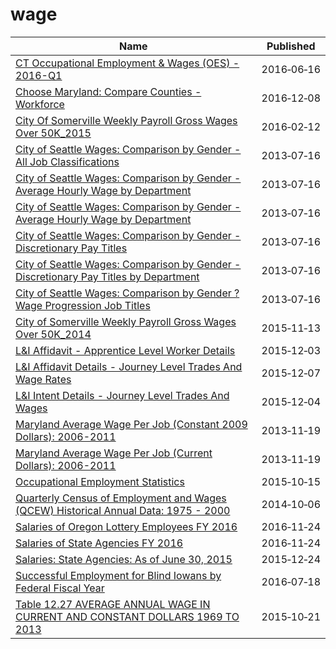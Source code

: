 # wage

Name | Published
---- | ---------
[CT Occupational Employment & Wages (OES) - 2016-Q1](../datasets/tids-7w95.md) | 2016&#x2011;06&#x2011;16
[Choose Maryland: Compare Counties - Workforce](../datasets/q7q7-usgm.md) | 2016&#x2011;12&#x2011;08
[City Of Somerville Weekly Payroll Gross Wages Over 50K_2015](../datasets/gby8-rz93.md) | 2016&#x2011;02&#x2011;12
[City of Seattle Wages: Comparison by Gender - All Job Classifications](../datasets/cf52-s8er.md) | 2013&#x2011;07&#x2011;16
[City of Seattle Wages: Comparison by Gender - Average Hourly Wage by Department](../datasets/5jqs-k4qf.md) | 2013&#x2011;07&#x2011;16
[City of Seattle Wages: Comparison by Gender - Average Hourly Wage by Department](../datasets/5jqs-k4qf.md) | 2013&#x2011;07&#x2011;16
[City of Seattle Wages: Comparison by Gender - Discretionary Pay Titles](../datasets/tptv-57gf.md) | 2013&#x2011;07&#x2011;16
[City of Seattle Wages: Comparison by Gender - Discretionary Pay Titles by Department](../datasets/k3hs-aykd.md) | 2013&#x2011;07&#x2011;16
[City of Seattle Wages: Comparison by Gender ?Wage Progression Job Titles](../datasets/k9m8-nhz3.md) | 2013&#x2011;07&#x2011;16
[City of Somerville Weekly Payroll Gross Wages Over 50K_2014](../datasets/vkbx-ipkd.md) | 2015&#x2011;11&#x2011;13
[L&I Affidavit - Apprentice Level Worker Details](../datasets/xjth-3vtg.md) | 2015&#x2011;12&#x2011;03
[L&I Affidavit Details - Journey Level Trades And Wage Rates](../datasets/pcn2-jime.md) | 2015&#x2011;12&#x2011;07
[L&I Intent Details - Journey Level Trades And Wages](../datasets/h95x-vpyj.md) | 2015&#x2011;12&#x2011;04
[Maryland Average Wage Per Job (Constant 2009 Dollars): 2006-2011](../datasets/s5ct-e4qp.md) | 2013&#x2011;11&#x2011;19
[Maryland Average Wage Per Job (Current Dollars): 2006-2011](../datasets/mk5a-nf44.md) | 2013&#x2011;11&#x2011;19
[Occupational Employment Statistics](../datasets/gkgz-nw24.md) | 2015&#x2011;10&#x2011;15
[Quarterly Census of Employment and Wages (QCEW) Historical Annual Data: 1975 - 2000](../datasets/ej35-turb.md) | 2014&#x2011;10&#x2011;06
[Salaries of Oregon Lottery Employees FY 2016](../datasets/rjr2-3kwr.md) | 2016&#x2011;11&#x2011;24
[Salaries of State Agencies FY 2016](../datasets/25mj-qtvj.md) | 2016&#x2011;11&#x2011;24
[Salaries: State Agencies: As of June 30, 2015](../datasets/hhpp-4kra.md) | 2015&#x2011;12&#x2011;24
[Successful Employment for Blind Iowans by Federal Fiscal Year](../datasets/twt2-zx5z.md) | 2016&#x2011;07&#x2011;18
[Table 12.27 AVERAGE ANNUAL WAGE IN CURRENT AND CONSTANT DOLLARS 1969 TO 2013](../datasets/e7p8-6b2a.md) | 2015&#x2011;10&#x2011;21

